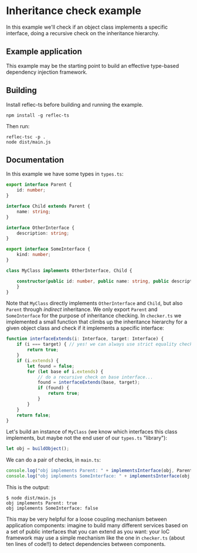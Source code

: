 # Inheritance check example

In this example we'll check if an object class implements a specific interface, doing a recursive check on the inheritance hierarchy.

## Example application

This example may be the starting point to build an effective type-based dependency injection framework.

## Building
Install reflec-ts before building and running the example.

```shell
npm install -g reflec-ts
```

Then run:

```shell
reflec-tsc -p .
node dist/main.js
```

## Documentation

In this example we have some types in `types.ts`:

```TypeScript
export interface Parent {
    id: number;
}

interface Child extends Parent {
    name: string;
}

interface OtherInterface {
    description: string;
}

export interface SomeInterface {
    kind: number;
}

class MyClass implements OtherInterface, Child {

    constructor(public id: number, public name: string, public description: string) {
    }
}
```

Note that `MyClass` directly implements `OtherInterface` and `Child`, but also `Parent` through *indirect* inheritance. We only export `Parent` and `SomeInterface` for the purpose of inheritance checking. In `checker.ts` we implemented a small function that climbs up the inheritance hierarchy for a given object class and check if it implements a specific interface:

```TypeScript
function interfaceExtends(i: Interface, target: Interface) {
    if (i === target) { // yes! we can always use strict equality checks with reflec-ts objects :)
        return true;
    }
    if (i.extends) {
        let found = false;
        for (let base of i.extends) {
            // do a recursive check on base interface...
            found = interfaceExtends(base, target);
            if (found) {
                return true;
            }
        }
    }
    return false;
}
```

Let's build an instance of `MyClass` (we know which interfaces this class implements, but maybe not the end user of our `types.ts` "library"):

```TypeScript
let obj = buildObject();
```

We can do a pair of checks, in `main.ts`:

```TypeScript
console.log("obj implements Parent: " + implementsInterface(obj, Parent));
console.log("obj implements SomeInterface: " + implementsInterface(obj, SomeInterface));
```

This is the output:

```shell
$ node dist/main.js
obj implements Parent: true
obj implements SomeInterface: false
```

This may be very helpful for a loose coupling mechanism between application components: imagine to build many different services based on a set of public interfaces that you can extend as you want: your IoC framework may use a simple mechanism like the one in `checker.ts` (about ten lines of code!!) to detect dependencies between components.
